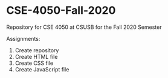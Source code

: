 # CSE-4050-Fall-2020
Repository for CSE 4050 at CSUSB for the Fall 2020 Semester

Assignments: 
1. Create repository
2. Create HTML file
3. Create CSS file
4. Create JavaScript file
